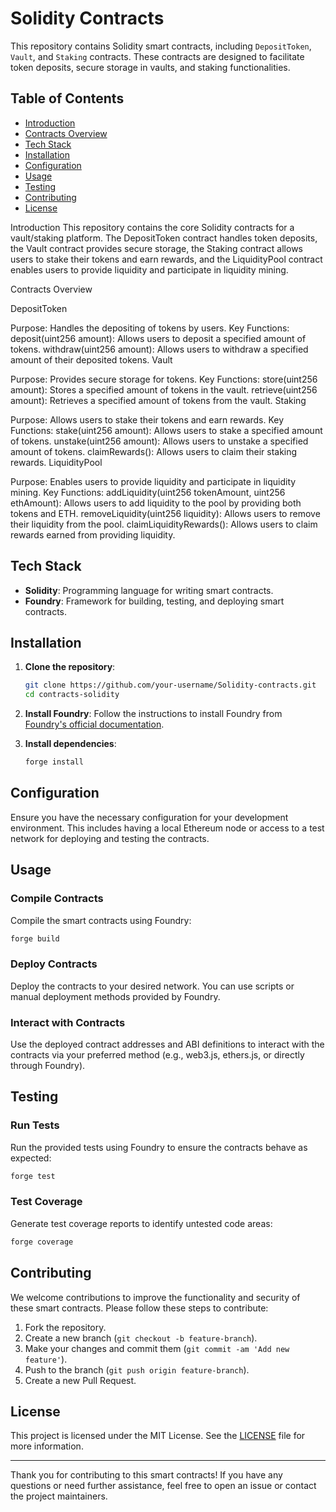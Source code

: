 # Solidity Contracts 

This repository contains Solidity smart contracts, including `DepositToken`, `Vault`, and `Staking` contracts. These contracts are designed to facilitate token deposits, secure storage in vaults, and staking functionalities.

## Table of Contents
- [Introduction](#introduction)
- [Contracts Overview](#contracts-overview)
- [Tech Stack](#tech-stack)
- [Installation](#installation)
- [Configuration](#configuration)
- [Usage](#usage)
- [Testing](#testing)
- [Contributing](#contributing)
- [License](#license)

Introduction
This repository contains the core Solidity contracts for a vault/staking platform. The DepositToken contract handles token deposits, the Vault contract provides secure storage, the Staking contract allows users to stake their tokens and earn rewards, and the LiquidityPool contract enables users to provide liquidity and participate in liquidity mining.

Contracts Overview

DepositToken

Purpose: Handles the depositing of tokens by users.
Key Functions:
deposit(uint256 amount): Allows users to deposit a specified amount of tokens.
withdraw(uint256 amount): Allows users to withdraw a specified amount of their deposited tokens.
Vault

Purpose: Provides secure storage for tokens.
Key Functions:
store(uint256 amount): Stores a specified amount of tokens in the vault.
retrieve(uint256 amount): Retrieves a specified amount of tokens from the vault.
Staking

Purpose: Allows users to stake their tokens and earn rewards.
Key Functions:
stake(uint256 amount): Allows users to stake a specified amount of tokens.
unstake(uint256 amount): Allows users to unstake a specified amount of tokens.
claimRewards(): Allows users to claim their staking rewards.
LiquidityPool

Purpose: Enables users to provide liquidity and participate in liquidity mining.
Key Functions:
addLiquidity(uint256 tokenAmount, uint256 ethAmount): Allows users to add liquidity to the pool by providing both tokens and ETH.
removeLiquidity(uint256 liquidity): Allows users to remove their liquidity from the pool.
claimLiquidityRewards(): Allows users to claim rewards earned from providing liquidity.

## Tech Stack

- **Solidity**: Programming language for writing smart contracts.
- **Foundry**: Framework for building, testing, and deploying smart contracts.

## Installation

1. **Clone the repository**:
    ```sh
    git clone https://github.com/your-username/Solidity-contracts.git
    cd contracts-solidity
    ```

2. **Install Foundry**:
    Follow the instructions to install Foundry from [Foundry's official documentation](https://getfoundry.sh/).

3. **Install dependencies**:
    ```sh
    forge install
    ```

## Configuration

Ensure you have the necessary configuration for your development environment. This includes having a local Ethereum node or access to a test network for deploying and testing the contracts.

## Usage

### Compile Contracts
Compile the smart contracts using Foundry:
```sh
forge build
```

### Deploy Contracts
Deploy the contracts to your desired network. You can use scripts or manual deployment methods provided by Foundry.

### Interact with Contracts
Use the deployed contract addresses and ABI definitions to interact with the contracts via your preferred method (e.g., web3.js, ethers.js, or directly through Foundry).

## Testing

### Run Tests
Run the provided tests using Foundry to ensure the contracts behave as expected:
```sh
forge test
```

### Test Coverage
Generate test coverage reports to identify untested code areas:
```sh
forge coverage
```

## Contributing

We welcome contributions to improve the functionality and security of these smart contracts. Please follow these steps to contribute:

1. Fork the repository.
2. Create a new branch (`git checkout -b feature-branch`).
3. Make your changes and commit them (`git commit -am 'Add new feature'`).
4. Push to the branch (`git push origin feature-branch`).
5. Create a new Pull Request.

## License

This project is licensed under the MIT License. See the [LICENSE](LICENSE) file for more information.

---

Thank you for contributing to this smart contracts! If you have any questions or need further assistance, feel free to open an issue or contact the project maintainers.

